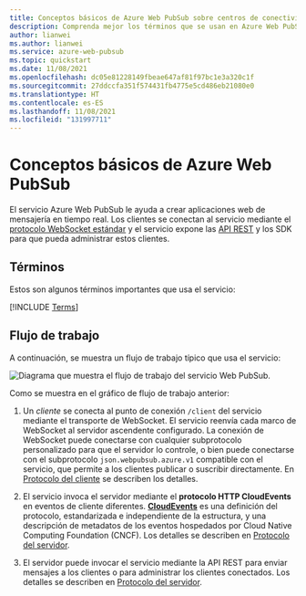 ```yaml
---
title: Conceptos básicos de Azure Web PubSub sobre centros de conectividad, grupos y conexiones
description: Comprenda mejor los términos que se usan en Azure Web PubSub.
author: lianwei
ms.author: lianwei
ms.service: azure-web-pubsub
ms.topic: quickstart
ms.date: 11/08/2021
ms.openlocfilehash: dc05e81228149fbeae647af81f97bc1e3a320c1f
ms.sourcegitcommit: 27ddccfa351f574431fb4775e5cd486eb21080e0
ms.translationtype: HT
ms.contentlocale: es-ES
ms.lasthandoff: 11/08/2021
ms.locfileid: "131997711"
---
```

# <a name="azure-web-pubsub-basic-concepts"></a>Conceptos básicos de Azure Web PubSub

El servicio Azure Web PubSub le ayuda a crear aplicaciones web de mensajería en tiempo real. Los clientes se conectan al servicio mediante el [protocolo WebSocket estándar](https://datatracker.ietf.org/doc/html/rfc6455) y el servicio expone las [API REST](/rest/api/webpubsub) y los SDK para que pueda administrar estos clientes.

## <a name="terms"></a>Términos

Estos son algunos términos importantes que usa el servicio:

[!INCLUDE [Terms](includes/terms.md)]

## <a name="workflow"></a>Flujo de trabajo

A continuación, se muestra un flujo de trabajo típico que usa el servicio:

![Diagrama que muestra el flujo de trabajo del servicio Web PubSub.](./media/concept-service-internals/workflow.png)

Como se muestra en el gráfico de flujo de trabajo anterior:

1. Un *cliente* se conecta al punto de conexión `/client` del servicio mediante el transporte de WebSocket. El servicio reenvía cada marco de WebSocket al servidor ascendente configurado. La conexión de WebSocket puede conectarse con cualquier subprotocolo personalizado para que el servidor lo controle, o bien puede conectarse con el subprotocolo `json.webpubsub.azure.v1` compatible con el servicio, que permite a los clientes publicar o suscribir directamente. En [Protocolo del cliente](concept-service-internals.md#client_protocol) se describen los detalles.

2. El servicio invoca el servidor mediante el **protocolo HTTP CloudEvents** en eventos de cliente diferentes. [**CloudEvents**](https://github.com/cloudevents/spec/blob/v1.0.1/http-protocol-binding.md) es una definición del protocolo, estandarizada e independiente de la estructura, y una descripción de metadatos de los eventos hospedados por Cloud Native Computing Foundation (CNCF). Los detalles se describen en [Protocolo del servidor](concept-service-internals.md#server_protocol).

3. El servidor puede invocar el servicio mediante la API REST para enviar mensajes a los clientes o para administrar los clientes conectados. Los detalles se describen en [Protocolo del servidor](concept-service-internals.md#server_protocol).